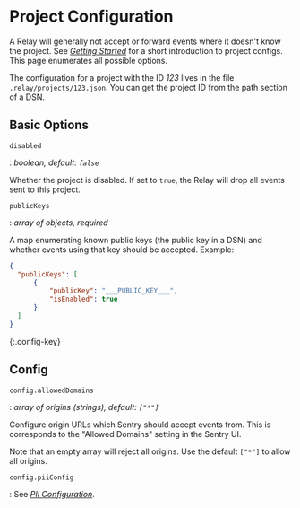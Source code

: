 # Project Configuration

A Relay will generally not accept or forward events where it doesn't know the project. See [_Getting Started_](index.md) for a short introduction to project configs. This page enumerates all possible options.

The configuration for a project with the ID *123* lives in the file
`.relay/projects/123.json`. You can get the project ID from the path section
of a DSN.

## Basic Options

`disabled`

: *boolean, default: `false`*

  Whether the project is disabled. If set to `true`, the Relay will drop all
  events sent to this project.

`publicKeys`

: *array of objects, required*

  A map enumerating known public keys (the public key in a DSN) and whether
  events using that key should be accepted. Example:

  ```json
  {
    "publicKeys": [
        {
            "publicKey": "___PUBLIC_KEY___",
            "isEnabled": true
        }
    ]
  }
  ```

{:.config-key}
## Config

`config.allowedDomains`

: *array of origins (strings), default: `["*"]`*

  Configure origin URLs which Sentry should accept events from. This is
  corresponds to the "Allowed Domains" setting in the Sentry UI.

  Note that an empty array will reject all origins. Use the default `["*"]` to
  allow all origins.

`config.piiConfig`

: See [_PII Configuration_](pii-config/index.md).
